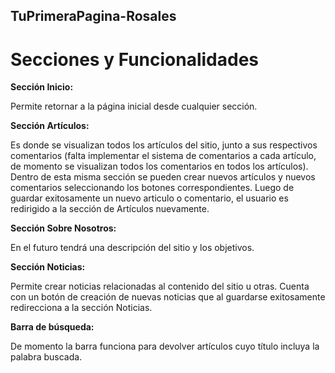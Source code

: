 ## TuPrimeraPagina-Rosales

# Secciones y Funcionalidades

**Sección Inicio:** 

  Permite retornar a la página inicial desde cualquier sección.

**Sección Artículos:**

  Es donde se visualizan todos los artículos del sitio, junto a sus respectivos comentarios 
  (falta implementar el sistema de comentarios a cada artículo, de momento se visualizan todos los comentarios en todos los artículos).
  Dentro de esta misma sección se pueden crear nuevos artículos y nuevos comentarios seleccionando los botones correspondientes. 
  Luego de guardar exitosamente un nuevo articulo o comentario, el usuario es redirigido a la sección de Artículos nuevamente.

**Sección Sobre Nosotros:**

  En el futuro tendrá una descripción del sitio y los objetivos.

**Sección Noticias:**

  Permite crear noticias relacionadas al contenido del sitio u otras. Cuenta con un botón de creación de nuevas noticias
  que al guardarse exitosamente redirecciona a la sección Noticias.

**Barra de búsqueda:** 

  De momento la barra funciona para devolver artículos cuyo título incluya la palabra buscada.
